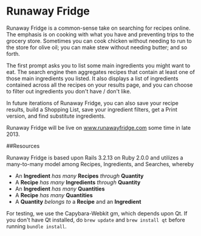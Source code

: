 # Runaway Fridge

Runaway Fridge is a common-sense take on searching for recipes online.
The emphasis is on cooking with what you have and preventing trips to the grocery store.
Sometimes you can cook chicken without needing to run to the store for olive oil; you 
can make stew without needing butter; and so forth.

The first prompt asks you to list some main ingredients you might want to eat.
The search engine then aggregates recipes that contain at least one of those main ingredients
you listed. It also displays a list of ingredients contained across all the recipes on your results page,
and you can choose to filter out ingredients you don't have / don't like.

In future iterations of Runaway Fridge, you can also save your recipe results,
build a Shopping List, save your ingredient filters, get a Print version, and find substitute ingredients.

Runaway Fridge will be live on www.runawayfridge.com some time in late 2013.


##Resources

Runaway Fridge is based upon Rails 3.2.13 on Ruby 2.0.0 and utilizes a many-to-many model among
Recipes, Ingredients, and Searches, whereby

* An **Ingredient** *has many* **Recipes** *through* **Quantity**
* A **Recipe** *has many* **Ingredients** *through* **Quantity**
* An **Ingredient** *has many* **Quantities**
* A **Recipe** *has many* **Quantities**
* A **Quantity** *belongs to* a **Recipe** and an **Ingredient**



For testing, we use the Capybara-Webkit gm, which depends upon Qt. If you don't have Qt installed,
do `brew update` and `brew install qt` before running `bundle install`.
